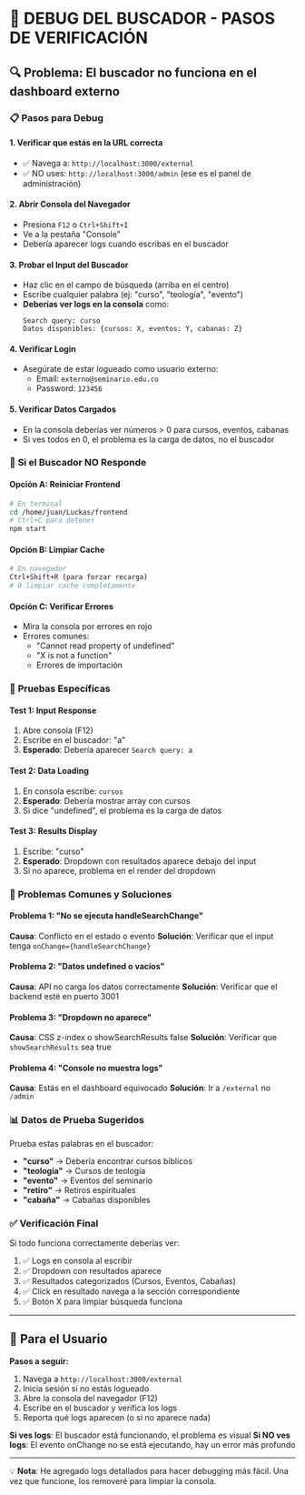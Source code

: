 # 🐛 DEBUG DEL BUSCADOR - PASOS DE VERIFICACIÓN

## 🔍 **Problema**: El buscador no funciona en el dashboard externo

### 📋 **Pasos para Debug**

#### 1. **Verificar que estás en la URL correcta**
- ✅ Navega a: `http://localhost:3000/external`
- ✅ NO uses: `http://localhost:3000/admin` (ese es el panel de administración)

#### 2. **Abrir Consola del Navegador**
- Presiona `F12` o `Ctrl+Shift+I`
- Ve a la pestaña "Console"
- Debería aparecer logs cuando escribas en el buscador

#### 3. **Probar el Input del Buscador**
- Haz clic en el campo de búsqueda (arriba en el centro)
- Escribe cualquier palabra (ej: "curso", "teología", "evento")
- **Deberías ver logs en la consola** como:
  ```
  Search query: curso
  Datos disponibles: {cursos: X, eventos: Y, cabanas: Z}
  ```

#### 4. **Verificar Login**
- Asegúrate de estar logueado como usuario externo:
  - Email: `externo@seminario.edu.co`
  - Password: `123456`

#### 5. **Verificar Datos Cargados**
- En la consola deberías ver números > 0 para cursos, eventos, cabanas
- Si ves todos en 0, el problema es la carga de datos, no el buscador

### 🔧 **Si el Buscador NO Responde**

#### Opción A: Reiniciar Frontend
```bash
# En terminal
cd /home/juan/Luckas/frontend
# Ctrl+C para detener
npm start
```

#### Opción B: Limpiar Cache
```bash
# En navegador
Ctrl+Shift+R (para forzar recarga)
# O limpiar cache completamente
```

#### Opción C: Verificar Errores
- Mira la consola por errores en rojo
- Errores comunes:
  - "Cannot read property of undefined"
  - "X is not a function"
  - Errores de importación

### 🎯 **Pruebas Específicas**

#### Test 1: Input Response
1. Abre consola (F12)
2. Escribe en el buscador: "a"
3. **Esperado**: Debería aparecer `Search query: a`

#### Test 2: Data Loading
1. En consola escribe: `cursos`
2. **Esperado**: Debería mostrar array con cursos
3. Si dice "undefined", el problema es la carga de datos

#### Test 3: Results Display
1. Escribe: "curso"
2. **Esperado**: Dropdown con resultados aparece debajo del input
3. Si no aparece, problema en el render del dropdown

### 🐛 **Problemas Comunes y Soluciones**

#### Problema 1: "No se ejecuta handleSearchChange"
**Causa**: Conflicto en el estado o evento
**Solución**: Verificar que el input tenga `onChange={handleSearchChange}`

#### Problema 2: "Datos undefined o vacíos"
**Causa**: API no carga los datos correctamente
**Solución**: Verificar que el backend esté en puerto 3001

#### Problema 3: "Dropdown no aparece"
**Causa**: CSS z-index o showSearchResults false
**Solución**: Verificar que `showSearchResults` sea true

#### Problema 4: "Console no muestra logs"
**Causa**: Estás en el dashboard equivocado
**Solución**: Ir a `/external` no `/admin`

### 📊 **Datos de Prueba Sugeridos**

Prueba estas palabras en el buscador:
- **"curso"** → Debería encontrar cursos bíblicos
- **"teología"** → Cursos de teología
- **"evento"** → Eventos del seminario
- **"retiro"** → Retiros espirituales
- **"cabaña"** → Cabañas disponibles

### ✅ **Verificación Final**

Si todo funciona correctamente deberías ver:
1. ✅ Logs en consola al escribir
2. ✅ Dropdown con resultados aparece
3. ✅ Resultados categorizados (Cursos, Eventos, Cabañas)
4. ✅ Click en resultado navega a la sección correspondiente
5. ✅ Botón X para limpiar búsqueda funciona

---

## 📝 **Para el Usuario**

**Pasos a seguir:**
1. Navega a `http://localhost:3000/external`
2. Inicia sesión si no estás logueado
3. Abre la consola del navegador (F12)
4. Escribe en el buscador y verifica los logs
5. Reporta qué logs aparecen (o si no aparece nada)

**Si ves logs**: El buscador está funcionando, el problema es visual
**Si NO ves logs**: El evento onChange no se está ejecutando, hay un error más profundo

---

💡 **Nota**: He agregado logs detallados para hacer debugging más fácil. Una vez que funcione, los removeré para limpiar la consola.
